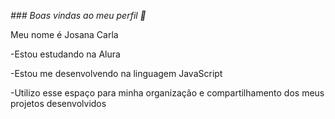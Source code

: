 *### Boas vindas ao meu perfil 💙*

Meu nome é Josana Carla

-Estou estudando na Alura

-Estou me desenvolvendo na linguagem JavaScript

-Utilizo esse espaço para minha organização e compartilhamento dos meus projetos desenvolvidos
